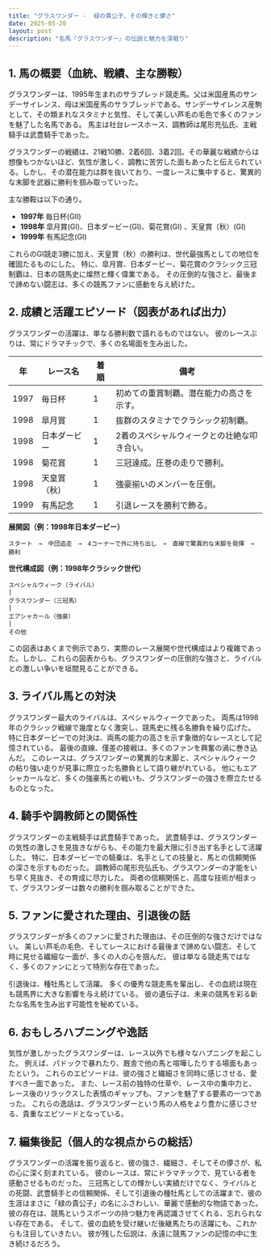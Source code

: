 ```yaml
---
title: "グラスワンダー -  緑の貴公子、その輝きと儚さ"
date: 2025-05-20
layout: post
description: "名馬『グラスワンダー』の伝説と魅力を深堀り"
---
```


## 1. 馬の概要（血統、戦績、主な勝鞍）

グラスワンダーは、1995年生まれのサラブレッド競走馬。父は米国産馬のサンデーサイレンス、母は米国産馬のサラブレッドである。サンデーサイレンス産駒として、その類まれなスタミナと気性、そして美しい芦毛の毛色で多くのファンを魅了した名馬である。  馬主は社台レースホース、調教師は尾形充弘氏、主戦騎手は武豊騎手であった。

グラスワンダーの戦績は、21戦10勝、2着6回、3着2回。その華麗な戦績からは想像もつかないほど、気性が激しく、調教に苦労した面もあったと伝えられている。しかし、その潜在能力は群を抜いており、一度レースに集中すると、驚異的な末脚を武器に勝利を掴み取っていった。

主な勝鞍は以下の通り。

* **1997年**  毎日杯(GII)
* **1998年**  皐月賞(GI)、日本ダービー(GI)、菊花賞(GI) 、天皇賞（秋）(GI)
* **1999年**  有馬記念(GI)


これらのGI競走3勝に加え、天皇賞（秋）の勝利は、世代最強馬としての地位を確固たるものにした。  特に、皐月賞、日本ダービー、菊花賞のクラシック三冠制覇は、日本の競馬史に燦然と輝く偉業である。  その圧倒的な強さと、最後まで諦めない闘志は、多くの競馬ファンに感動を与え続けた。


## 2. 成績と活躍エピソード（図表があれば出力）

グラスワンダーの活躍は、単なる勝利数で語れるものではない。  彼のレースぶりは、常にドラマチックで、多くの名場面を生み出した。


| 年 | レース名       | 着順 | 備考                                      |
|---|----------------|-----|-------------------------------------------|
| 1997 | 毎日杯         | 1   | 初めての重賞制覇。潜在能力の高さを示す。 |
| 1998 | 皐月賞         | 1   | 抜群のスタミナでクラシック初制覇。         |
| 1998 | 日本ダービー     | 1   | 2着のスペシャルウィークとの壮絶な叩き合い。 |
| 1998 | 菊花賞         | 1   | 三冠達成。圧巻の走りで勝利。             |
| 1998 | 天皇賞（秋）   | 1   | 強豪揃いのメンバーを圧倒。                |
| 1999 | 有馬記念       | 1   | 引退レースを勝利で飾る。               |


**展開図（例：1998年日本ダービー）**

```
スタート　→　中団追走　→　4コーナーで外に持ち出し　→　直線で驚異的な末脚を発揮　→　勝利
```

**世代構成図（例：1998年クラシック世代）**

```
スペシャルウィーク（ライバル）
|
グラスワンダー（三冠馬）
|
エアシャカール（強豪）
|
その他
```

この図表はあくまで例示であり、実際のレース展開や世代構成はより複雑であった。しかし、これらの図表からも、グラスワンダーの圧倒的な強さと、ライバルとの激しい争いを垣間見ることができる。


## 3. ライバル馬との対決

グラスワンダー最大のライバルは、スペシャルウィークであった。  両馬は1998年のクラシック戦線で幾度となく激突し、競馬史に残る名勝負を繰り広げた。  特に日本ダービーでの対決は、両馬の能力の高さを示す象徴的なレースとして記憶されている。  最後の直線、僅差の接戦は、多くのファンを興奮の渦に巻き込んだ。  このレースは、グラスワンダーの驚異的な末脚と、スペシャルウィークの粘り強い走りが見事に際立った名勝負として語り継がれている。  他にもエアシャカールなど、多くの強豪馬との戦いも、グラスワンダーの強さを際立たせるものとなった。


## 4. 騎手や調教師との関係性

グラスワンダーの主戦騎手は武豊騎手であった。  武豊騎手は、グラスワンダーの気性の激しさを見抜きながらも、その能力を最大限に引き出す名手として活躍した。  特に、日本ダービーでの騎乗は、名手としての技量と、馬との信頼関係の深さを示すものだった。  調教師の尾形充弘氏も、グラスワンダーの才能をいち早く見抜き、その育成に尽力した。  両者の信頼関係と、高度な技術が相まって、グラスワンダーは数々の勝利を掴み取ることができた。


## 5. ファンに愛された理由、引退後の話

グラスワンダーが多くのファンに愛された理由は、その圧倒的な強さだけではない。  美しい芦毛の毛色、そしてレースにおける最後まで諦めない闘志、そして時に見せる繊細な一面が、多くの人の心を掴んだ。  彼は単なる競走馬ではなく、多くのファンにとって特別な存在であった。

引退後は、種牡馬として活躍。  多くの優秀な競走馬を輩出し、その血統は現在も競馬界に大きな影響を与え続けている。  彼の遺伝子は、未来の競馬を彩る新たな名馬を生み出す可能性を秘めている。


## 6. おもしろハプニングや逸話

気性が激しかったグラスワンダーは、レース以外でも様々なハプニングを起こした。  例えば、パドックで暴れたり、厩舎で他の馬と喧嘩したりする場面もあったという。  これらのエピソードは、彼の強さと繊細さを同時に感じさせる、愛すべき一面であった。  また、レース前の独特の仕草や、レース中の集中力と、レース後のリラックスした表情のギャップも、ファンを魅了する要素の一つであった。  これらの逸話は、グラスワンダーという馬の人格をより豊かに感じさせる、貴重なエピソードとなっている。


## 7. 編集後記（個人的な視点からの総括）

グラスワンダーの活躍を振り返ると、彼の強さ、繊細さ、そしてその儚さが、私の心に深く刻まれている。  彼のレースは、常にドラマチックで、見ている者を感動させるものだった。  三冠馬としての輝かしい実績だけでなく、ライバルとの死闘、武豊騎手との信頼関係、そして引退後の種牡馬としての活躍まで、彼の生涯はまさに「緑の貴公子」の名にふさわしい、華麗で感動的な物語であった。  彼の存在は、競馬というスポーツの持つ魅力を再認識させてくれる、忘れられない存在である。  そして、彼の血統を受け継いだ後継馬たちの活躍にも、これからも注目していきたい。  彼が残した伝説は、永遠に競馬ファンの記憶の中に生き続けるだろう。
